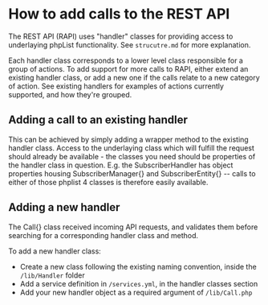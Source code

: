 # How to add calls to the REST API

The REST API (RAPI) uses "handler" classes for providing access to underlaying phpList functionality. See ```strucutre.md``` for more explanation.

Each handler class corresponds to a lower level class responsible for a group of actions. To add support for more calls to RAPI, either extend an existing handler class, or add a new one if the calls relate to a new category of action. See existing handlers for examples of actions currently supported, and how they're grouped.

## Adding a call to an existing handler

This can be achieved by simply adding a wrapper method to the existing handler class. Access to the underlaying class which will fulfill the request should already be available - the classes you need should be properties of the handler class in question. E.g. the SubscriberHandler has object properties housing SubscriberManager{} and SubscriberEntity{} -- calls to either of those phplist 4 classes is therefore easily available.

## Adding a new handler

The Call{} class received incoming API requests, and validates them before searching for a corresponding handler class and method.

To add a new handler class:

* Create a new class following the existing naming convention, inside the ```/lib/Handler``` folder
* Add a service definition in ```/services.yml```, in the handler classes section
* Add your new handler object as a required argument of ```/lib/Call.php```
